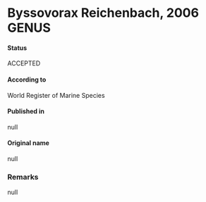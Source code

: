 # Byssovorax Reichenbach, 2006 GENUS

#### Status
ACCEPTED

#### According to
World Register of Marine Species

#### Published in
null

#### Original name
null

### Remarks
null